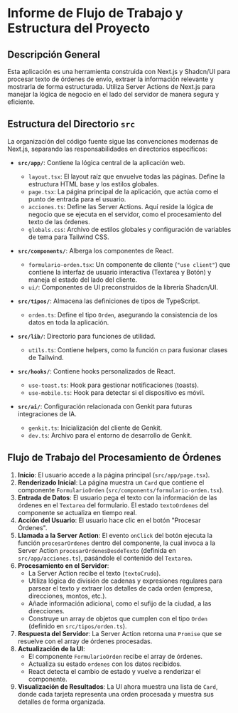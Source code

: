 # Informe de Flujo de Trabajo y Estructura del Proyecto

## Descripción General

Esta aplicación es una herramienta construida con Next.js y Shadcn/UI para procesar texto de órdenes de envío, extraer la información relevante y mostrarla de forma estructurada. Utiliza Server Actions de Next.js para manejar la lógica de negocio en el lado del servidor de manera segura y eficiente.

## Estructura del Directorio `src`

La organización del código fuente sigue las convenciones modernas de Next.js, separando las responsabilidades en directorios específicos:

-   **`src/app/`**: Contiene la lógica central de la aplicación web.
    -   `layout.tsx`: El layout raíz que envuelve todas las páginas. Define la estructura HTML base y los estilos globales.
    -   `page.tsx`: La página principal de la aplicación, que actúa como el punto de entrada para el usuario.
    -   `acciones.ts`: Define las Server Actions. Aquí reside la lógica de negocio que se ejecuta en el servidor, como el procesamiento del texto de las órdenes.
    -   `globals.css`: Archivo de estilos globales y configuración de variables de tema para Tailwind CSS.

-   **`src/components/`**: Alberga los componentes de React.
    -   `formulario-orden.tsx`: Un componente de cliente (`"use client"`) que contiene la interfaz de usuario interactiva (Textarea y Botón) y maneja el estado del lado del cliente.
    -   `ui/`: Componentes de UI preconstruidos de la librería Shadcn/UI.

-   **`src/tipos/`**: Almacena las definiciones de tipos de TypeScript.
    -   `orden.ts`: Define el tipo `Orden`, asegurando la consistencia de los datos en toda la aplicación.

-   **`src/lib/`**: Directorio para funciones de utilidad.
    -   `utils.ts`: Contiene helpers, como la función `cn` para fusionar clases de Tailwind.

-   **`src/hooks/`**: Contiene hooks personalizados de React.
    -   `use-toast.ts`: Hook para gestionar notificaciones (toasts).
    -   `use-mobile.ts`: Hook para detectar si el dispositivo es móvil.
    
-   **`src/ai/`**: Configuración relacionada con Genkit para futuras integraciones de IA.
    -   `genkit.ts`: Inicialización del cliente de Genkit.
    -   `dev.ts`: Archivo para el entorno de desarrollo de Genkit.

## Flujo de Trabajo del Procesamiento de Órdenes

1.  **Inicio**: El usuario accede a la página principal (`src/app/page.tsx`).
2.  **Renderizado Inicial**: La página muestra un `Card` que contiene el componente `FormularioOrden` (`src/components/formulario-orden.tsx`).
3.  **Entrada de Datos**: El usuario pega el texto con la información de las órdenes en el `Textarea` del formulario. El estado `textoOrdenes` del componente se actualiza en tiempo real.
4.  **Acción del Usuario**: El usuario hace clic en el botón "Procesar Órdenes".
5.  **Llamada a la Server Action**: El evento `onClick` del botón ejecuta la función `procesarOrdenes` dentro del componente, la cual invoca a la Server Action `procesarOrdenesDesdeTexto` (definida en `src/app/acciones.ts`), pasándole el contenido del `Textarea`.
6.  **Procesamiento en el Servidor**:
    -   La Server Action recibe el texto (`textoCrudo`).
    -   Utiliza lógica de división de cadenas y expresiones regulares para parsear el texto y extraer los detalles de cada orden (empresa, direcciones, montos, etc.).
    -   Añade información adicional, como el sufijo de la ciudad, a las direcciones.
    -   Construye un array de objetos que cumplen con el tipo `Orden` (definido en `src/tipos/orden.ts`).
7.  **Respuesta del Servidor**: La Server Action retorna una `Promise` que se resuelve con el array de órdenes procesadas.
8.  **Actualización de la UI**:
    -   El componente `FormularioOrden` recibe el array de órdenes.
    -   Actualiza su estado `ordenes` con los datos recibidos.
    -   React detecta el cambio de estado y vuelve a renderizar el componente.
9.  **Visualización de Resultados**: La UI ahora muestra una lista de `Card`, donde cada tarjeta representa una orden procesada y muestra sus detalles de forma organizada.
